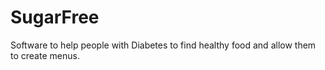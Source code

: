 # SugarFree
Software to help people with Diabetes to find healthy food and allow them to create menus.

